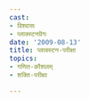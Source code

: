 ```yaml
---
cast:
- विश्वासः
- प्लाक्स्टनग्रॆगः
date: '2009-08-13'
title: प्लाक्स्टन-परीक्षा
topics:
- गणित-कौशलम्
- शक्ति-परीक्षा

---
```

